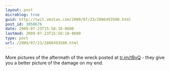 ```yaml
---
layout: post
microblog: true
guid: http://twit.vmstan.com/2009/07/23/2806493508.html
post_id: 3050676
date: 2009-07-23T15:58:18-0600
lastmod: 2009-07-23T15:58:18-0600
type: post
url: /2009/07/23/2806493508.html
---
```

More pictures of the aftermath of the wreck posted at [tr.im/tBvQ](http://tr.im/tBvQ) - they give you a better picture of the damage on my end.
